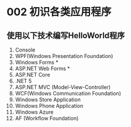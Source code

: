 # 002 初识各类应用程序

## 使用以下技术编写HelloWorld程序

1. Console
2. WPF(Windows Presentation Foundation)
3. Windows Forms *
4. ASP.NET Web Forms *
5. ASP.NET Core
6. .NET 5
7. ASP.NET MVC (Model-View-Controller)
8. WCF(Windows Communication Foundation)
9. Windows Store Application
10. Windows Phone Application
11. Windows Azure
12. AF (Workflow Foundation)